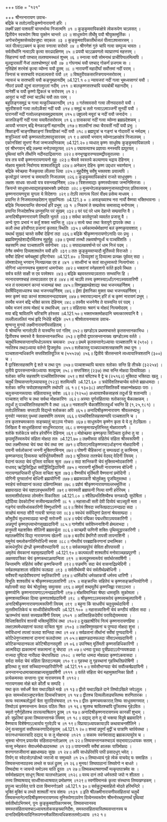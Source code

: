 +++
title = "१२१"

+++
श्रीनरनारायण उवाच-  
बद्रिके च ततोऽनादिःकृष्णोनारायणो हरिः ।  
लक्ष्मीं प्रज्ञां पाशवतीं चान्तर्भाव्य निजात्मनि ॥१ ॥
कुङ्कुमवापिकाक्षेत्रे त्वेकरूपेण चाऽवसत् ।  
द्वितीयेन स्वरूपेण श्रिया युक्तेन चान्तरे ॥२ ॥
साधुरूपेण तीर्थेषु ययौ श्रीयुक्तमूर्तिकः ।  
अगोचरोमुक्तसेव्यदेवजुष्टः सएकलः ॥३ ॥
कुङ्कुमवापिकातीर्थजलं पीत्वाऽश्वसारसम् ।  
जलं पीत्वाऽऽचमनं च कृत्वा स्नात्वा सरोवरे ॥४ ॥
श्रीगणेशं गुरुं चापि नत्वा सम्पूज्य भावतः ।  
सर्वतीर्थानि नत्वाऽपि कृत्वा सरःप्रदक्षिणम् ॥५ ॥
प्रययौ चाऽऽम्रवणतो व्याघ्रारण्यं महत्तरम् ।  
सिंहारण्यं ययौ पश्चात् तलश्यामस्थलं शुभम् ॥६ ॥
स्नात्वा ययौ सोमनाथं प्राचीपिप्पलमित्यपि ।  
मूलद्वारावतीं नैजां ततश्चोष्णपुरं ययौ ॥७ ॥
गोपनाथं ययौ पश्चाद् गोकर्णं प्रजगाम सः ।  
नृसिंहेशं शरभेशं कृत्वा व्योम्ना ययौ द्रुतम् ॥८ ॥
नारायणीं महादीर्घां सर्वोत्तमां नदीं पराम् ।  
त्रिनासं च सरश्चापि रुदलाल्पसरो ययौ ॥९ ॥
विषतुरीयकसरस्त्रिगायनसरोवरम् ।  
न्यायजं च सरश्चापि ययौ कङ्गूमहानदीम् ॥4.121.१ ०॥
न्यायजरां नदीं गत्वा भूमध्यसागरं ययौ ।  
नीपरां प्रययौ द्यूनां वातगामुरलां नदीम् ॥११ ॥
बालकृष्णसरश्चापि ययाबोबीं महानदीम् ।  
यानेशीं च ययौ कृष्णो द्विकलं च सरोवरम् ॥१ २।  
आयुरां च नदीं रम्यां चाऽब्धिं ययौ ततः परम् ।  
बहुलिङ्गसमुद्रं च गत्वा मत्कुञ्चिकानदीम् ॥१३ ॥
गर्तस्रावसरो गत्वा लीनपादसरो ययौ ।  
सूपरीशसरो गत्वा ततोऽर्केशां नदीं ययौ ॥१४॥
समुद्रं च ततो गत्वाऽऽमाञ्जनीं सुनदीं ययौ ।  
पारानसीं नदीं गत्वोल्लङ्घ्यसमुद्रमायतम् ॥१५॥
उष्ट्रालये मयूरां च नदीं ययौ जनार्दनः ।  
कारुलिङ्गीं नदीं गत्वा ययावैतसरोवरम् ॥१ ६॥
ग्रासकायां नदीं गत्वा व्योम्ना ब्रह्मप्रदेशकम् ।  
आययौ भगवान् बद्रि मेनकाङ्गीं महानदीम् ॥१७॥
शालवीनां तथा चैरावतीं नदीं ययौ प्रभुः ।  
शिक्षाङ्गीं चाङ्गशिक्षाङ्गां त्रियाज्ञिकां नदीं ययौ ॥१८॥
ब्रह्मपुत्रां च गङ्गां च गोदावरीं च नर्मदाम् ।  
शत्रुञ्जितां ययौ कृष्णस्ततोऽश्वपट्टसारसम् ॥१ ९॥
आययौ भगवान् व्योम्नाऽक्षरक्षेत्रं निजालयम् ।  
एकोनत्रिंशां सुभगां नैजां जन्मजयन्तिकाम् ॥4.121.२०॥
व्यधात् कृष्णः साधुवेषः कुङ्कुमवापिकालये ।  
एवं श्रीभगवान् बद्रि लक्ष्म्या मनोऽप्यपूरयत् ॥२१॥
पद्मावत्याश्च प्रज्ञायाः मनस्यपि ह्यपूरयत् ।  
पृथिव्यां यानि तीर्थानि नदीनदाद्रिसागराः ॥२२॥
वनभूगह्वरारण्यग्रामद्वीपसुरालयाः ।  
यत्र तत्र ययौ कृष्णनारायणायनो मुहुः ॥२३॥
श्रेयसे स्वस्तये कल्याणाय भद्राय देहिनाम् ।  
मोक्षाय मुक्तये निर्वाणाय शाश्वतसिद्धये ॥२४॥
अनेकान् देहिनः कृष्ण उद्दधार भवार्णवान् ।  
बद्रिके स्वेच्छया नैजकृपया लीलया धिया ॥२५॥
मुहुर्देशेषु सर्वेषु भक्तवशः प्रयात्यपि ।  
कृत्वोद्धारं जनानां च समायाति निजालयम् ॥२६॥
कुङ्कुमवापिकाक्षेत्रं राजते साधुभूषणः ।  
लक्षशः साधवः साध्व्यो यत्र वसन्त्यहर्निशम् ॥२७॥
त्रिशत्तमाद्याः कृष्णस्योत्सवा जन्मनिमित्तजाः ।  
क्रियन्ते साधुसाध्व्याद्यसङ्ख्यभक्तैः प्रमोददाः ॥२८॥
मुच्यन्तेऽसङ्ख्यमनुजास्तद्योगात् प्रतिवत्सरम् ।  
कृष्णनारायणपुत्रा युगला ये विदेशगाः ॥२९॥
तेऽपि त्वागत्य पितरं वीक्ष्य प्रसेव्य माधवम् ।  
प्रयान्ति ते निजमातामहदेशान् सुखान्विताः ॥4.121.३ ० ॥
असङ्ख्याश्च नरा नार्यो वैष्णवा भक्तिभावनाः ।  
बद्रिके नित्यमायान्ति सेवनार्थं हरिं प्रभुम् ॥३ १ ॥
निकामं ते सम्प्रसेव्य समासाद्य मनोगतम् ।  
प्रयान्ति निजदेशाँश्च प्राप्नुवन्ति परं सुखम् ॥३२॥
परं पदं परे धाम देहान्ते सम्प्रयान्ति वै ।  
अनादिश्रीकृष्णनारायणे तिष्ठति भूतले ॥३३॥
सर्वथा कार्तयुगको व्यवर्तत प्रजासु वै ।  
अन्ये युगाः प्रभावं न कर्तुं शक्ता भवन्ति तु ॥३४॥
सत्ये यथा तथा त्रेतायुगे द्वापरके तथा ।  
कलौ तथा हरेर्योगात् प्रजानां कृतवत् स्थितिः ॥३५॥
धर्मकामार्थमोक्षाणां बलं कृष्णकृपावशात् ।  
यथार्थं सुखदं चास्ते सर्वेषां देहिनां तदा ॥३६॥
बद्रिके श्रीकृष्णनारायणोऽनादिः परः प्रभुः ।  
ब्रह्मविष्णुमहेशाद्यैरर्थितश्च मुहुर्मुहुः ॥३७॥
पृथ्व्यां तस्थौ लक्षवर्षाण्यूर्ध्वं च पञ्चविंशतिः ।  
सहस्राणि तथा पञ्चशतानि सर्वगोचरः ॥३८॥
सपादलक्षवर्षान्ते परं धाम निजं पदम् ।  
तेनैव वर्ष्मणा दिव्यशाश्वतेन ययौ हरिः ॥३९॥
ततः कुङ्कुमवाप्यादौ मूर्तिरूपो विराजते ।  
सर्वेषां देहिनां चर्मचक्षुषां दृष्टिगोचरः ॥4.121.४० ॥
दिव्यदृशां तु दिव्यात्मा प्रत्यक्षः पूर्ववत् सदा ।  
लोमशादेस्तु भगवान् नित्यप्रत्यक्ष एव ह ॥४१ ॥
साध्वीनां च सतां साधुस्वरूपो नित्यगोचरः ।  
योगिनां ध्यानगम्यश्च मुक्तानां धामगोचरः ॥४२॥
भक्तानां स्नेहवशगो वर्तते हृदये स्थितः ।  
सर्वत्र वर्तते साक्षी स एव परमेश्वरः ॥४३॥
बद्रिके बहवस्तस्याऽवताराः सम्भवन्ति हि ।  
नरनारायणश्चाहं तस्याऽवतार एव ह ॥४४॥
त्वं चाऽपि तस्य कृष्णस्याऽर्धांऽगनाऽस्यवतारिणी ।  
भज तं परमात्मानं कान्तं भजाम्यहं यथा ॥४५॥
विष्णुब्रह्ममहेशाद्या यथा भजन्त्यहर्निशम् ।  
देवर्षिपितृसाध्याश्च यथा भजन्त्यहर्निशम् ॥४६॥
ईशा ईशानिका मुक्ता यथा भजन्त्यहर्निशम् ।  
स्मर कृष्णं सदा कान्तं शाश्वतानन्ददायकम् ॥४७॥
स्मारयाऽन्यान् हरिं तं च कृष्णं नारायणं प्रभुम् ।  
तस्यैव भजनं बद्रि भक्तिं कारय देहिनाम् ॥४८॥
तस्यैव भजनेनैव ते यास्यन्ति परं पदम् ।  
यथैव भजनं तस्य मोक्षदं च तथाविधम् ॥४९॥
संहितायाः श्रवणं च मोक्षदं नित्यमोददम् ।  
मया बद्रि श्रावितानि चरित्राणि हरेस्तव ॥4.121.५०॥
भक्ताभक्तमोक्षदानि चमत्कारमयानि वै ।  
तल्लीलाललितं नाथं हृदि निधेहि बद्रिके ॥५१॥
श्रीश्वेतायनव्यास उवाच-  
शृण्वन्तु मुनयो लक्ष्मीनारायणीयसंहिताम् ।  
ये श्रोष्यन्ति भागतोऽपि ते यास्यन्ति परां गतिम् ॥५२॥
खण्डोऽत्र प्रथमश्चास्ते कृतसन्तानकाभिधः ।  
द्वितीयश्च समास्ते वै त्रेतासन्तानकाभिधः ॥५३॥
तृतीयो द्वापरसन्तानाख्यः खण्डोऽस्य वर्तते ।  
चतुर्थस्तिष्यसन्तानाभिधोऽस्त्यत्र चमत्करः ॥५४॥
प्रथमे कृतसन्तानेऽध्यायाः पञ्चशतानि च (५९०) ।  
नवतिश्च तथाऽध्याया वर्तन्ते द्विजमूर्तयः ॥५५॥
श्लोकास्तु पञ्चपञ्चाशत्सहस्राणि तथा पुनः ।  
पञ्चशतान्यधिकानि सप्तविंशतियूञ्जि च (५५५२७) ॥५६॥
द्वितीये त्रीतसन्ताने त्वध्यायास्त्रिशतानि (३००) च ।  
वै द्वात्रिंशत्सहस्राणि द्वे शते च तथा पुनः ॥५७॥
पञ्चाशच्चापि चत्वारः श्लोकाः सन्ति हि तीत्रके (३२२५४) ।  
तृतीये द्वापरसन्तानकेऽध्यायाः शतद्वयम् ॥५८॥
सप्तत्रिंशत् (२३७) तथा सन्ति मोक्षदा दिव्यविग्रहाः ।  
श्लोकाः सन्ति सहस्राणि पञ्चविंशतिरप्यथ ॥५९॥
शतं षष्टिश्च वै द्वे च (२५१६२) मुक्तिदा भक्तिदाः खलु ।  
चतुर्थे तिष्यसन्तानेऽघ्यायास्तु (१२३) शतमित्यपि ॥4.121.६० ॥
त्रयोविंशतिश्चाप्येव वर्तन्ते ब्रह्मधामदाः ।  
श्लोकाः सन्ति त्रयोदशसहस्राणि तथोपरि ॥६ १॥
( १३०३८) अष्टात्रिंशतिसर्वे साक्षान्मोक्षप्रदाः पराः ।  
चतुःसन्तानरूपायाः संहितायास्तु सर्वशः ॥६२॥
(१२५०) अध्यायाश्चैकसाहस्रं तदूर्ध्वं हि शतान्यपि ।  
पञ्चाशत् सन्ति च तथा सर्वथा मोक्षकारिणः ॥६२॥
अस्याः पूर्णसंहितायाः श्लोकास्तु चैकलक्षकम् ।  
तदूर्ध्वं तु पञ्चविंशतिसहस्राणि वै तथा ॥६४॥
नवशतानि चैकाशीतिरतदूर्ध्वं भवन्ति हि (१,२५,९८१) ।  
ततोऽतिरिक्ताः सप्ताऽपि विद्यन्ते श्लोकका अपि ॥६५॥
अनादिश्रीकृष्णनारायणः श्रीवल्लभप्रभुः ।  
मुनयो! न्यवसत् पृथ्व्यां लक्षवर्षाणि तत्परम् ॥६६॥
पञ्चविंशतिसहस्राण्यपि पञ्चशतानि च ।  
तत्र कृताश्चमत्काराः सङ्ख्यातुं चाऽऽप्य गोचराः ॥६७॥
साधुरूपेण कृष्णेन कृता ये ये तु तेऽखिलाः ।  
लिखिता वै साधुसंहितायां साधुभिरादरात् ॥६८॥
सनत्कुमारप्रभृतिभिस्तु मोक्षपरायणैः ।  
श्लोके श्लोकेऽत्र सर्वत्र हरेर्योगेन देहिनाम् ॥६९॥
मोक्षेच्छया कृष्णकृपा सिञ्चिता दुर्लभा तु या ।  
कृपामूर्तिस्वरूपेयं संहिता मोक्षदा ततः ॥4.121.७०॥
लक्ष्मीरूपा संहितेयं संहिता श्रीस्वरूपिणी ।  
यथा लक्ष्मीस्तथा चेयं यथा चेयं तथा रमा ॥७१॥
दयिताऽनादिकृष्णस्याऽर्धाङ्गना मोक्षदायिनी ।  
पावनी सर्वलोकानां जननी मुक्तिगामिनाम् ॥७२॥
पोषणी चैहिकानां तु सम्पत्प्रदां तु कामिनाम् ।  
कृष्णकण्ठाद् दिव्यरूपा चाविर्भूतेयमीश्वरी ॥७३॥
श्रुतिरूपा ततश्चेयं वेदवद् वेदिनी त्वियम् ।  
वेदानां फलदा चेयं पूजिता वाचिता श्रुता ॥७४॥
सदा शान्तिकरी चेयं मुक्तिवन्मोदकारिणी ।  
राधावद् ऋद्धिसिद्धिध्रा सर्वर्द्धिसिद्धिदायिनी ॥७५॥
नारायणी मूर्तिमती नारायणस्य बोधिनी ।  
नारायणप्राप्तिकरी पूजिता वाचिता श्रुता ॥७३॥
वैष्णवीयं मूर्तिमती वैष्णवानां प्रमोदिनी ।  
योगिनी युगवार्तानां बोधिनी ब्रह्मयोगिनी ॥७७॥
ब्रह्मरूपकरी श्रोतुर्वक्तुः पूजयितुस्तथा ।  
स्वाहेयं सर्वयज्ञानां फलदा दक्षिणात्मिका ॥७८॥
प्रज्ञेयं श्रीकृष्णनारायणवल्लभमूर्तिजा ।  
ब्रह्मपारप्रदा चेयं यज्ञाऽवभृथरूपिणी ॥७९॥
सरस्वती ब्रह्मपत्नी नित्या वाणी हरेरियम् ।  
सतामाशीर्वादरूपा लोमशेन विकासिता ॥4.121.८० ॥
श्वैतिप्रभतिशिष्यैश्च सनकाद्यैः सुपोषिता ।  
द्यौर्दिव्या देवकोटीनां सजीवनप्रकारिणी ॥८ १ ॥
महासाध्वी सती देवी दिव्येयं चाऽच्युती मता ।  
गङ्गेयं पापविध्वंसकारिणी विष्णुधारिणी ॥८२॥
शिवेयं शिवदा स्वस्तिप्रदाऽऽनन्दप्रदा सदा ।  
सञ्ज्ञेयं मानदा सौरी गायत्री त्राणदा परा ॥८३॥
स्वधेयं सर्वपितॄणां प्रेतानां श्रेयसाम्प्रदा ।  
कौमुदीयं सुधास्वादप्रदा चान्द्री सरोजनी ॥८४॥
पद्मेयं पद्मिका पद्मधरीवाऽव्ययकारिणी ।  
अन्नपूर्णा कृष्णतृप्त्याभोगसुखप्रदायिनी ॥८५॥
गाणेशीयं सर्वविघ्ननाशिनी क्षेमलाभदा ।  
हानुमती महाशक्तिः शीलिनी ब्रह्मवर्चुला ॥८६॥
काच्छपी फणिनी शक्तिः पृथिव्युद्धारकारिणी ।  
महालक्ष्मीरियं विद्या नारायणस्य खेलनी ॥८७॥
बदरीयं हैमगिरौ तापसी तापनाशिनी ।  
यमुनेयं यमलोकगतिनिरोधिनी स्वसा ॥८८॥
गोमतीयं परब्रह्मकिरणानां प्रभात्मिका ।  
कामधेनुरियं द्रोग्ध्री कृष्णसौरभदायिनी ॥८९॥
सर्वकामप्रपूरेयं सेविता क्षीरपायसी ।  
अमृतेयं सेवकानां महामृतप्रदायिनी ॥4.121.९०॥
कल्पवल्ली शाश्वतीयं मनोवाञ्च्छाप्रपूरणी ।  
अक्षय्यपात्रिका चेयं कृष्णकथाऽक्षयान्विता ॥९१ ॥
कल्पद्रुमस्वरूपेयं सर्वार्थरसवर्षिणी ।  
चिन्तामणिः संहितेयं सर्वेषां कृष्णचिन्तनी ॥९२॥
पज्रमणिः सदा चेयं वासनाद्रिप्रभेदिनी ।  
सर्वव्रतमहाशाला संहितेयं फलप्रदा ॥९३ ॥
सर्वतीर्थमयी चेयं सर्वतीर्थप्रबोधिनी ।  
सर्वेश्वरी महादेवीश्वराणां स्मृतिकारिणी ॥९४॥
धार्मिकीयं धर्मरक्षाकर्त्री धर्मस्य धारिणी ।  
विभूतिः शाश्वतीयं च श्रीकृष्णस्याऽवतारिणी ॥९५ ॥
सङ्क्रान्तिः सहितेयं च कृष्णसङ्क्रान्तियोगिनी ।  
महोत्सवी सदा चेयं श्रोतुर्वक्तुः समुत्सवा ॥९६॥
अमूर्ता शब्दमूर्तेयं कृष्णजिह्वा रसाऽऽभरा ।  
कृष्णयोनिः कृष्णनारायणाऽऽनन्दप्रदायिनी ॥९७॥
मोक्षविमानिका श्रेष्ठा धामसृतिः सुकोमला ।  
कृष्णशय्यात्मिका दिव्या कृष्णपार्श्वप्रदायिनी ॥९८ ॥
श्रीकृष्णाऽऽस्यस्वरूपेयं कृष्णताम्बूलपायिनी ।  
अनादिश्रीकृष्णनारायणात्मरूपिणी त्वियम् ॥९९ ॥
बहुना किं साधवीयं चतुःपुमर्थदायिनी ।  
तुलसीमालिकेयं च साध्वीदीक्षेयमित्यपि ॥4.121.१०० ॥
महासन्न्यासिनी चेयं कण्ठीयं संहिता सदा ।  
ऋतम्भरेयं सततं सत्त्वप्रकर्षिणी त्वियम् ॥१०१ ॥
आतिवाहिकदेवीयं पराविद्येयमव्यया ।  
विधिशक्तिरियं शास्त्री भक्तिमूर्तिरियं तथा ॥१०२॥
दुःखहाश्रीरियं नित्यं कृष्णनारायणप्रिया ।  
लक्षाऽश्वमेधयज्ञानां फलदा वाचिता श्रुता ॥१०३ ॥
लक्षविष्णुमखानां च पुण्यदा मोक्षदा शुभा ।  
सर्वविधानां तपसां फलदा शान्तिदा तथा ॥१ ०४॥
सर्वव्रतानां तीर्थानां सर्वेषां पुण्यदायिनी ।  
कोटिधेनुगजाश्वानां दानानां फलदोत्तमा ॥१ ०५॥
ब्रह्माण्डदानफलदा जीवाऽभयप्रदायिनी ।  
कोटिकन्यादानफला कोटिश्रीदानसदृशी ॥१ ०६॥
उपनिषत् मूर्तिमती कृष्णसन्निधिकारिणी ।  
आत्मविद्या ह्यकामानां सकामानां तु चेष्टदा ॥१ ०७॥
धनदा पुत्रदा पुत्रीप्रदाऽऽरोग्ययशःप्रदा ।  
राज्यदा पुष्टिदा नारीप्रदा चेष्टपतिप्रदा ॥१०८ ॥
स्वर्गदा धामदा मोक्षप्रदा कृष्णांऽकवासदा ।  
सर्वदा सर्वदा चेयं संहिता हितदाऽन्वहम् ॥१० ९॥
गृहस्था तु गृहस्थानां गृहस्थितिप्रपोषिणी ।  
हृदिस्था तु सतां सच्चिदानन्दहरियोगिनी ॥4.121.११ ०॥
सर्वसौभाग्यदा चेयं सर्वोत्कर्षप्रदायिनी ।  
अनन्तानन्दधामाख्यसाम्राज्यसुखवर्षिणी ॥१११ ॥
वर्तते संहिता चेयं महामुक्तानिका क्षितौ ।  
प्रत्येकमस्याः सन्तानाः पुत्रा नारायणस्य वै ॥११२।  
नारायणसमा मोक्षे बले कीर्तौ च सम्पदि ।  
यथा कृतः सर्वधर्मे त्रेता यथाऽखिले मखे ॥१ १३॥
द्वीतो यथाऽखिले दाने तिष्योऽखिले जपेऽतुलः ।  
कृतः सामर्थ्यसञ्जुष्टस्त्रेता दिव्यचरित्रवान् ॥१ १४॥
द्वीतश्च दिव्यलीलाढ्यस्तिष्यः शरणितारकः ।  
सत्यः स्वात्मबलोद्धर्ता त्रेता सुरादिसंश्रयात् ॥१ १५॥
द्वीतः कृष्णचमत्कारात् तिष्यः साधुसमागमात् ।  
तिष्योऽयं कृष्णसन्तानः केवलः पठितः श्रितः ॥१ १६॥
श्रुतश्च श्रावितश्चापि पूजितश्च गृहेऽवितः ।  
स्मृतो गुणैर्गृहीतश्च तारयत्याश्रितान् द्रुतम् ॥१ १७॥
अनादिश्रीकृष्णनारायणस्य कानकीं शुभाम् ।  
हरेः सुप्रतिमां कृत्वा तिष्यसन्तानकं त्विमम् ॥१ १८॥
दद्याद् दाने तु यो भक्त्या विदुषे ब्रह्मवादिने ।  
वैष्णवाय विशेषेणाऽऽचार्याय गुरवेऽपि च ॥१ १९॥
विप्रायाऽध्यापकायाऽपि कथावाचनशीलिने ।  
धेनुं वत्सायुतां सर्वोपस्करणादिसंयुताम् ॥4.121.१ २०॥
शय्यां प्रपूर्णां मृद्वीं च पात्राणि चार्पयेत्तथा ।  
सरत्नधान्यवस्त्रादि दद्याद् यः स तु मोक्षभाक् ॥१२१ ॥
सकामः स्वर्गमासाद्य ब्रह्मकल्पायुरेव च ।  
भुक्त्वा भोगान् प्रयात्येव संहितादानतोऽक्षरम् ॥१ २२॥
तिष्यसन्तानकश्चाऽयं सद्भावाऽऽधायकः सताम् ।  
सत्सु स्नेहकरः सेवाधर्मबोधप्रदस्तथा ॥१ २३॥
पापानामपि सर्वेषां क्षालकः पापिमोक्षदः ।  
शरणागतजीवानां ब्रह्मधामप्रदः सुखः ॥१ २४॥
अपि साधोर्हरेर्वापि पापी प्रसादधुग् भवेत् ।  
तिर्यग् वा स्वेदजोऽण्डोत्थो जराजो वा समुच्यते ॥१ २५॥
तिष्याध्यायं गृहे त्वेकं वाचयेद् यः समाहितः ।  
तिष्यसन्तानपाठस्य लभते स फलं द्रुतम् ॥१ २६॥
मुनयः! तिष्यपाठानां तिष्यवेगो न बाधते ।  
तिष्यदोषा न जायन्ते यमोऽस्य याति दूरतः ॥१ २७॥
तिष्यकथाश्रवणार्थी मत्कृपापात्रमेव सः ।  
सर्वमोक्षप्रदान् साधून् श्रित्वा यत्लभतेऽक्षरम् ॥१२८॥
यस्य दानं तपो धर्मस्तपो जपो न शीलता ।  
तस्य तिष्याश्रयाद् साध्वीसाध्वाश्रयात् प्रमोक्षणम् ॥१२९॥
स्वर्णविमानकं कृत्वा संस्थाप्य तिष्यखण्डकम् ।  
प्रपूज्य चाऽर्पयेत् पात्रे दाता विमानगोऽक्षरे ॥4.121.१ ३०॥
सर्वकुटुम्बसहितो मोदते हरिमन्दिरे ।  
भुक्तिं मुक्तिं च लभते शाश्वतीं नात्र संशयः ॥१३१ ॥
इति श्रीलक्ष्मीनारायणीयसंहितायां चतुर्थे तिष्यसन्तानेऽनादिश्रीकृष्णनारायणस्य मुनिरूपेणाऽपरेण दिव्येनस्वरूपेण श्रीमनोरथपूरणार्थं पृथिव्यां सर्वतीर्थाऽभिगमनं, पुनः कुङ्कुमवापिकागमनम्, तिष्यसन्तानस्य समस्तसंहितायाश्चाऽध्यायश्लोकसङ्ख्यानिर्देशः, समस्तसंहितायास्तिष्यसन्तानस्य च दानादिमहिमेत्यादिनिरूपणनामैकविंशत्यधिकशततमोऽध्यायः ॥१२ १॥
    
    
